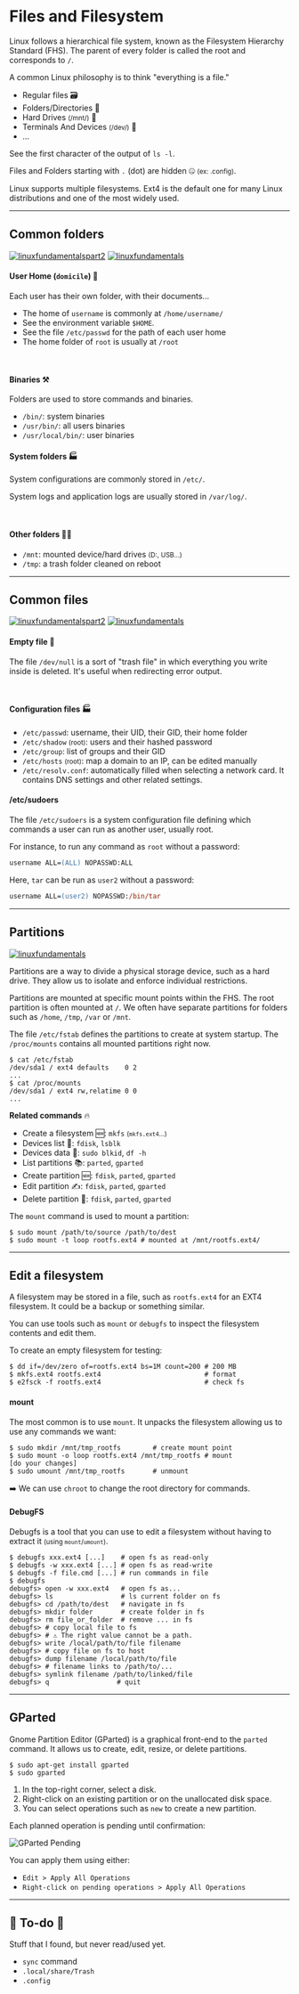 # Files and Filesystem

<div class="row row-cols-lg-2"><div>

Linux follows a hierarchical file system, known as the Filesystem Hierarchy Standard (FHS). The parent of every folder is called the root and corresponds to `/`.

A common Linux philosophy is to think "everything is a file."

* Regular files 🗃️
* Folders/Directories 📂
* Hard Drives <small>(/mnt/)</small> 💾
* Terminals And Devices <small>(/dev/)</small> 🤖
* ...

See the first character of the output of `ls -l`.
</div><div>

Files and Folders starting with <code>.</code> (dot)  are hidden 🤐 <small>(ex: .config)</small>.

Linux supports multiple filesystems. Ext4 is the default one for many Linux distributions and one of the most widely used.
</div></div>

<hr class="sep-both">

## Common folders

[![linuxfundamentalspart2](../../../../cybersecurity/_badges/thm/linuxfundamentalspart2.svg)](https://tryhackme.com/room/linuxfundamentalspart2)
[![linuxfundamentals](../../../../cybersecurity/_badges/htb/linuxfundamentals.svg)](https://academy.hackthebox.com/course/preview/linux-fundamentals)

<div class="row row-cols-lg-2"><div>

#### User  Home (<code>domicile</code>) 🏡

Each user has their own folder, with their documents...

* The home of `username` is commonly at `/home/username/`
* See the environment variable `$HOME`.
* See the file `/etc/passwd` for the path of each user home
* The home folder of `root` is usually at `/root`

<br>

#### Binaries ⚒️

Folders are used to store commands and binaries.

* `/bin/`: system binaries
* `/usr/bin/`: all users binaries
* `/usr/local/bin/`: user binaries

</div><div>

#### System folders 🏭

System configurations are commonly stored in `/etc/`.

System logs and application logs are usually stored in `/var/log/`.

<br>

#### Other folders 🧑‍💻

* `/mnt`: mounted device/hard drives <small>(D:, USB...)</small>
* `/tmp`: a trash folder cleaned on reboot
</div></div>

<hr class="sep-both">

## Common files

[![linuxfundamentalspart2](../../../../cybersecurity/_badges/thm/linuxfundamentalspart2.svg)](https://tryhackme.com/room/linuxfundamentalspart2)
[![linuxfundamentals](../../../../cybersecurity/_badges/htb/linuxfundamentals.svg)](https://academy.hackthebox.com/course/preview/linux-fundamentals)

<div class="row row-cols-lg-2"><div>

#### Empty file 🧭

The file `/dev/null` is a sort of "trash file" in which everything you write inside is deleted. It's useful when redirecting error output.

<br>

#### Configuration files 🏭

* `/etc/passwd`: username, their UID, their GID, their home folder
* `/etc/shadow` <small>(root)</small>: users and their hashed password
* `/etc/group`: list of groups and their GID
* `/etc/hosts` <small>(root)</small>: map a domain to an IP, can be edited manually
* `/etc/resolv.conf`: automatically filled when selecting a network card. It contains DNS settings and other related settings.
</div><div>

#### /etc/sudoers

The file `/etc/sudoers` is a system configuration file defining which commands a user can run as another user, usually root.

For instance, to run any command as `root` without a password:

```ps
username ALL=(ALL) NOPASSWD:ALL 
```

Here, `tar` can be run as `user2` without a password:

```ps
username ALL=(user2) NOPASSWD:/bin/tar
```
</div></div>

<hr class="sep-both">

## Partitions

[![linuxfundamentals](../../../../cybersecurity/_badges/htb/linuxfundamentals.svg)](https://academy.hackthebox.com/course/preview/linux-fundamentals)

<div class="row row-cols-lg-2"><div>

Partitions are a way to divide a physical storage device, such as a hard drive. They allow us to isolate and enforce individual restrictions.

Partitions are mounted at specific mount points within the FHS. The root partition is often mounted at `/`. We often have separate partitions for folders such as `/home`, `/tmp`, `/var` or `/mnt`.

The file `/etc/fstab` defines the partitions to create at system startup. The `/proc/mounts` contains all mounted partitions right now.

```shell!
$ cat /etc/fstab
/dev/sda1 / ext4 defaults    0 2
...
$ cat /proc/mounts
/dev/sda1 / ext4 rw,relatime 0 0
...
```

</div><div>

**Related commands** 🔥

* Create a filesystem 🆕: `mkfs` <small>(`mkfs.ext4`...)</small>
* Devices list 📃: `fdisk`, `lsblk`
* Devices data 📌: `sudo blkid`, `df -h`
* List partitions 📚: `parted`, `gparted`
* Create partition 🆕: `fdisk`, `parted`, `gparted`
* Edit partition ✍️: `fdisk`, `parted`, `gparted`
* Delete partition 🚮: `fdisk`, `parted`, `gparted`

The `mount` command is used to mount a partition:

```shell!
$ sudo mount /path/to/source /path/to/dest
$ sudo mount -t loop rootfs.ext4 # mounted at /mnt/rootfs.ext4/
```
</div></div>

<hr class="sep-both">

## Edit a filesystem

<div class="row row-cols-lg-2"><div>

A filesystem may be stored in a file, such as `rootfs.ext4` for an EXT4 filesystem. It could be a backup or something similar.

You can use tools such as `mount` or `debugfs` to inspect the filesystem contents and edit them.

To create an empty filesystem for testing:

```shell!
$ dd if=/dev/zero of=rootfs.ext4 bs=1M count=200 # 200 MB
$ mkfs.ext4 rootfs.ext4                          # format
$ e2fsck -f rootfs.ext4                          # check fs
```

#### mount

The most common is to use `mount`. It unpacks the filesystem allowing us to use any commands we want:

```shell!
$ sudo mkdir /mnt/tmp_rootfs        # create mount point 
$ sudo mount -o loop rootfs.ext4 /mnt/tmp_rootfs # mount
[do your changes]
$ sudo umount /mnt/tmp_rootfs       # unmount
```

️➡️  We can use `chroot` to change the root directory for commands.
</div><div>

#### DebugFS

Debugfs is a tool that you can use to edit a filesystem without having to extract it <small>(using `mount`/`umount`)</small>.

```shell!
$ debugfs xxx.ext4 [...]    # open fs as read-only
$ debugfs -w xxx.ext4 [...] # open fs as read-write
$ debugfs -f file.cmd [...] # run commands in file
$ debugfs
debugfs> open -w xxx.ext4   # open fs as...
debugfs> ls                 # ls current folder on fs 
debugfs> cd /path/to/dest   # navigate in fs 
debugfs> mkdir folder       # create folder in fs
debugfs> rm file_or_folder  # remove ... in fs
debugfs> # copy local file to fs
debugfs> # ⚠️ The right value cannot be a path.
debugfs> write /local/path/to/file filename
debugfs> # copy file on fs to host
debugfs> dump filename /local/path/to/file 
debugfs> # filename links to /path/to/...
debugfs> symlink filename /path/to/linked/file
debugfs> q                 # quit
```
</div></div>

<hr class="sep-both">

## GParted

<div class="row row-cols-lg-2"><div>

Gnome Partition Editor (GParted) is a graphical front-end to the `parted` command. It allows us to create, edit, resize, or delete partitions.

```shell!
$ sudo apt-get install gparted
$ sudo gparted
```

1. In the top-right corner, select a disk.
2. Right-click on an existing partition or on the unallocated disk space.
3. You can select operations such as `new` to create a new partition.
</div><div>

Each planned operation is pending until confirmation:

![GParted Pending](_images/gparted_pending.png)

You can apply them using either:

* `Edit > Apply All Operations`
* `Right-click on pending operations > Apply All Operations`
</div></div>

<hr class="sep-both">

## 👻 To-do 👻

Stuff that I found, but never read/used yet.

<div class="row row-cols-lg-2"><div>

* `sync` command
* `.local/share/Trash`
* `.config`
</div><div>
</div></div>
